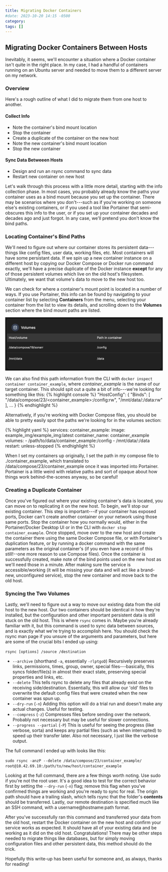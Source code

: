 ```yaml
---
title: Migrating Docker Containers
#date: 2023-10-20 14:15 -0500
category: 
tags: []
---
```

## Migrating Docker Containers Between Hosts

Inevitably, it seems, we'll encounter a situation where a Docker container isn't quite in the right place. In my case, I had a handful of containers running on an Ubuntu server and needed to move them to a different server on my network. 

### Overview

Here's a rough outline of what I did to migrate them from one host to another.

#### Collect Info

- Note the container's bind mount location
- Stop the container
- Create a duplicate of the container on the new host
- Note the new container's bind mount location
- Stop the new container

#### Sync Data Betweeen Hosts

- Design and run an rsync command to sync data
- Restart new container on new host

Let's walk through this process with a little more detail, starting with the info collection phase. In most cases, you probably already know the paths your container uses as a bind mount because you set up the container. There may be scenarios where you don't---such as if you're working on someone else's existing containers, or if you used a tool like Portainer that semi-obscures this info to the user, or if you set up your container decades and decades ago and just forgot. In any case, we'll pretend you don't know the bind paths.

### Locating Container's Bind Paths

We'll need to figure out where our container stores its persistent data---things like config files, user data, working files, etc. Most containers will have some persistant data. If we spin up a new container instance on a different host by copying our Docker Compose or Docker run command exactly, we'll have a precise duplicate of the Docker instance **except** for any of those persistent volumes which live on the old host's filesystem. Ultimately, we want that volume's data to move to the new host too.

We can check for where a container's mount point is located in a number of ways. If you use Portainer, this info can be found by navigating to your container list by selecting **Containers** from the menu, selecting your container from the list to view its details, and scrolling down to the **Volumes** section where the bind mount paths are listed.

![Screenshot example of Volumes section](/assets/img/volume-path-example.jpg)

We can also find this path information from the CLI with `docker inspect container container_example`, where *container_example* is the name of our target container. This should spit out a quite a bit of info---we're looking for something like this:
{% highlight console %}
    "HostConfig": {
                "Binds": [
                    "/data/compose/23/<container_example>:/config:rw",
                    "/mnt/data/:/data:rw"
                ],
                ... }
{% endhighlight %}

Alternatively, if you're working with Docker Compose files, you should be able to pretty easily spot the paths we're looking for in the volumes section:

{% highlight yaml %}
    services:
    container_example:
        image: example_img/example_img:latest
        container_name: container_example
        volumes:
        - /path/to/data/container_example:/config
        - /mnt/data/:/data
        restart: unless-stopped
{% endhighlight %}

When I set my containers up originally, I set the path in my compose file to ./container_example, which translated to /data/compose/23/container_example once it was imported into Portainer. Portainer is a little weird with relative paths and sort of opaque about how things work behind-the-scenes anyway, so be careful!

### Creating a Duplicate Container

Once you've figured out where your existing container's data is located, you can move on to replicating it on the new host. To begin, we'll stop our existing container. This step is important---if your container has exposed ports, Docker can't create another container on your network using those same ports. Stop the container how you normally would, either in the Portainer/Docker Desktop UI or in the CLI with `docker stop container_example`. Once stopped, move over to the new host and create the container there using the same Docker Compose file, or with Portainer's duplication feature, or by running a docker command with the same parameters as the original container's (if you even have a record of this still!--one more reason to use Compose files). Once the container is successfully created, make note of the bind points used on the new host as we'll need those in a minute. After making sure the service is accessible/working (it will be missing your data and will act like a brand-new, unconfigured service), stop the new container and move back to the old host.

### Syncing the Two Volumes

Lastly, we'll need to figure out a way to move our existing data from the old host to the new host. Our two containers should be identical in how they're installed, but the configuration and other important persistent data is still stuck on the old host. This is where `rsync` comes in. Maybe you're already familiar with it, but this command is used to sync data between sources, and is exactly what we're trying to accomplish here. You should check the rsync man page if you unsure of the arguments and parameters, but here are some of the crucial bits I ended up using:

`rsync [options] /source /destination`

- `--archive` (shorthand `-a`, essentially `-rlptgoD`) Recursively preserves links, permissions, times, group, owner, special files---basically, this syncs folder/file(s) in almost their exact state, preserving special properties and links, etc.
- `--delete` This tells rsync to delete any files that already exist on the receiving side/destination. Essentially, this will allow our 'old' files to overwrite the default config files that were created when the new container was spun up.
- `--dry-run` (`-n`) Adding this option will do a trial run and doesn't make any actual changes. Useful for testing.
- `--compress` (`-z`) Compresses files before sending over the network. Probably not necessary but may be useful for slower connections.
- `--progress --partial` (`-P`) This is useful for seeing the progress (like verbose, sorta) and keeps any partial files (such as when interrupted) to speed up their transfer later. Also not necessary, I just like the verbose output.

The full command I ended up with looks like this:

`sudo rsync -anzP --delete /data/compose/23/container_example/ root@10.42.69.10:/path/to/new/host/container_example`

Looking at the full command, there are a few things worth noting. Use sudo if you're not the root user. It's a good idea to test for the correct behavior first by setting the `--dry-run` (`-n`) flag; remove this flag when you've confirmed things are working and you're ready to sync for real. The origin path should have a trailing slash, which tells rsync that the folder's **contents** should be transferred. Lastly, our remote destination is specified much like an SSH command, with a username@hostname:path format.

After you've successfully ran this command and transferred your data from the old host, restart the Docker container on the new host and confirm your service works as expected. It should have all of your existing data and be working as it did on the old host. Congratulations! There may be other steps needed to migrate things like databases, but for simply moving configuration files and other persistent data, this method should do the trick.

Hopefully this write-up has been useful for someone and, as always, thanks for reading!
